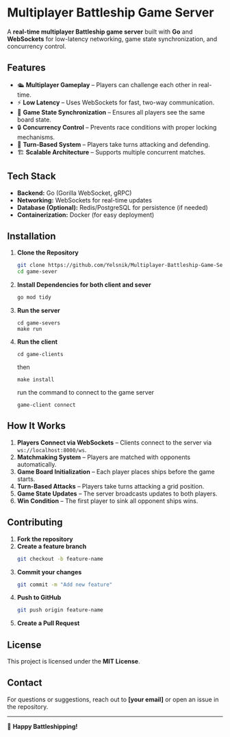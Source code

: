 # Multiplayer Battleship Game Server

A **real-time multiplayer Battleship game server** built with **Go** and **WebSockets** for low-latency networking, game state synchronization, and concurrency control.

## Features

- 🛳 **Multiplayer Gameplay** – Players can challenge each other in real-time.
- ⚡ **Low Latency** – Uses WebSockets for fast, two-way communication.
- 📡 **Game State Synchronization** – Ensures all players see the same board state.
- 🔒 **Concurrency Control** – Prevents race conditions with proper locking mechanisms.
- 🎯 **Turn-Based System** – Players take turns attacking and defending.
- 🏗 **Scalable Architecture** – Supports multiple concurrent matches.

## Tech Stack

- **Backend:** Go (Gorilla WebSocket, gRPC)
- **Networking:** WebSockets for real-time updates
- **Database (Optional):** Redis/PostgreSQL for persistence (if needed)
- **Containerization:** Docker (for easy deployment)

## Installation

1. **Clone the Repository**
   ```sh
   git clone https://github.com/Yelsnik/Multiplayer-Battleship-Game-Server.git
   cd game-sever
   ```


2. **Install Dependencies for both client and sever**
   ```sh
   go mod tidy
   ```

3. **Run the server**
    ```
    cd game-severs
    make run
    ```

4. **Run the client**
    ```
    cd game-clients
    ```
    then 
    ```
    make install
    ```

    run the command to connect to the game server
    ```
    game-client connect 
    ```




## How It Works

1. **Players Connect via WebSockets** – Clients connect to the server via `ws://localhost:8000/ws`.
2. **Matchmaking System** – Players are matched with opponents automatically.
3. **Game Board Initialization** – Each player places ships before the game starts.
4. **Turn-Based Attacks** – Players take turns attacking a grid position.
5. **Game State Updates** – The server broadcasts updates to both players.
6. **Win Condition** – The first player to sink all opponent ships wins.

<!-- ## API Endpoints -->

<!-- | Method | Endpoint      | Description                    |
| ------ | ------------- | ------------------------------ |
| `WS`   | `/ws`         | WebSocket connection endpoint  |
| `POST` | `/start-game` | Initiates a new game           |
| `POST` | `/attack`     | Player attacks a grid cell     |
| `GET`  | `/game-state` | Fetches the current game state | -->
<!-- 
## WebSocket Message Format

- **Client sends (attack request):**
  ```json
  {
    "type": "attack",
    "x": 3,
    "y": 5
  }
  ```
- **Server responds:**
  ```json
  {
    "type": "attack_result",
    "hit": true,
    "sunk": false
  }
  ``` -->

## Contributing

1. **Fork the repository**
2. **Create a feature branch**
   ```sh
   git checkout -b feature-name
   ```
3. **Commit your changes**
   ```sh
   git commit -m "Add new feature"
   ```
4. **Push to GitHub**
   ```sh
   git push origin feature-name
   ```
5. **Create a Pull Request**

## License

This project is licensed under the **MIT License**.

## Contact

For questions or suggestions, reach out to **[your email]** or open an issue in the repository.

---

🚀 **Happy Battleshipping!**

